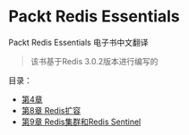 # Packt Redis Essentials
Packt Redis Essentials 电子书中文翻译
> 该书基于Redis 3.0.2版本进行编写的


目录：

- [第4章 ](./Chapter-4.md)
- [第8章 Redis扩容](./Chapter-8.md)
- [第9章 Redis集群和Redis Sentinel](./Chapter-9.md)



